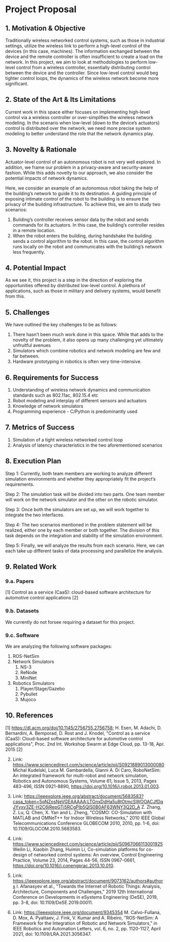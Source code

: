 # Project Proposal

## 1. Motivation & Objective
 
Traditionally wireless networked control systems, such as those in industrial settings, utilize the wireless link to perform a high-level control of the devices (in this case, machines). The information exchanged between the device and the remote controller is often insufficient to create a load on the network. 
In this project, we aim to look at methodologies to perform low-level control from a wireless controller, essentially distributing control between the device and the controller. Since low-level control would beg tighter control loops, the dynamics of the wireless network become more significant.  

## 2. State of the Art & Its Limitations
 
Current work in this space either focuses on implementing high-level control via a wireless controller or over-simplifies the wireless network modeling. In the scenario when low-level (down to the device’s actuators) control is distributed over the network, we need more precise system modeling to better understand the role that the network dynamics play.

## 3. Novelty & Rationale
  
Actuator-level control of an autonomous robot is not very well explored. In addition, we frame our problem in a privacy-aware and security-aware fashion. While this adds novelty to our approach, we also consider the potential impacts of network dynamics. 

Here, we consider an example of an autonomous robot taking the help of the building’s network to guide it to its destination. A guiding principle of exposing intimate control of the robot to the building is to ensure the privacy of the building infrastructure. To achieve this, we aim to study two scenarios:
1. Building’s controller receives sensor data by the robot and sends commands for its actuators. In this case, the building’s controller resides in a remote location.
2. When the robot enters the building, during handshake the building sends a control algorithm to the robot. In this case, the control algorithm runs locally on the robot and communicates with the building’s network less frequently.

## 4. Potential Impact

As we see it, this project is a step in the direction of exploring the opportunities offered by distributed low-level control. A plethora of applications, such as those in military and delivery systems, would benefit from this.

## 5. Challenges

We have outlined the key challenges to be as follows:
1. There hasn’t been much work done in this space. While that adds to the novelty of the problem, it also opens up many challenging yet ultimately unfruitful avenues
2. Simulators which combine robotics and network modeling are few and far between. 
3. Hardware prototyping in robotics is often very time-intensive.

## 6. Requirements for Success

1. Understanding of wireless network dynamics and communication standards such as 802.11ac, 802.15.4 etc
2. Robot modeling and interplay of different sensors and actuators
3. Knowledge of network simulators
4. Programming experience - C/Python is predominantly used


## 7. Metrics of Success

1. Simulation of a tight wireless networked control loop
2. Analysis of latency characteristics in the two aforementioned scenarios

## 8. Execution Plan

Step 1: Currently, both team members are working to analyze different simulation environments and whether they appropriately fit the project’s requirements.

Step 2: The simulation task will be divided into two parts. One team member will work on the network simulator and the other on the robotic simulator. 

Step 3: Once both the simulators are set up, we will work together to integrate the two interfaces.

Step 4: The two scenarios mentioned in the problem statement will be realized, either one by each member or both together. The division of this task depends on the integration and stability of the simulation environment.

Step 5: Finally, we will analyze the results from each scenario. Here, we can each take up different tasks of data processing and parallelize the analysis. 

## 9. Related Work

### 9.a. Papers

[1] Control as a service (CaaS): cloud-based software architecture for automotive control applications
[2] 

### 9.b. Datasets

We currently do not forsee requiring a dataset for this project.

### 9.c. Software

We are analyzing the following software packages:

1. ROS-NetSim
2. Network Simulators
   1. NS-3
   2. ReNode
   3. MiniNet
3. Robotics Simulators
   1. Player/Stage/Gazebo
   2. Pybullet
   3. Mujoco

## 10. References

[1] https://dl.acm.org/doi/10.1145/2756755.2756758; H. Esen, M. Adachi, D. Bernardini, A. Bemporad, D. Rost and J. Knodel, "Control as a service (CaaS): Cloud-based software architecture for automotive control applications", Proc. 2nd Int. Workshop Swarm at Edge Cloud, pp. 13-18, Apr. 2015
[2] 

2. Link: https://www.sciencedirect.com/science/article/pii/S0921889013000080
Michal Kudelski, Luca M. Gambardella, Gianni A. Di Caro, RoboNetSim: An integrated framework for multi-robot and network simulation, Robotics and Autonomous Systems, Volume 61, Issue 5, 2013, Pages 483-496, ISSN 0921-8890, https://doi.org/10.1016/j.robot.2013.01.003.

3. Link: https://ieeexplore.ieee.org/abstract/document/5683583?casa_token=5qNZosNeVGEAAAAA:LTGnxDdHa5u8tOtmcSWOOACJfDqJYyxv3ZE-H2C6jRepGTj5RCgPIb5QIS0B0AF63WNY3Q2D_A
Z. Zhang, Z. Lu, Q. Chen, X. Yan and L. Zheng, "COSMO: CO-Simulation with MATLAB and OMNeT++ for Indoor Wireless Networks," 2010 IEEE Global Telecommunications Conference GLOBECOM 2010, 2010, pp. 1-6, doi: 10.1109/GLOCOM.2010.5683583.

4. Link: https://www.sciencedirect.com/science/article/pii/S0967066113001925
Weilin Li, Xiaobin Zhang, Huimin Li, Co-simulation platforms for co-design of networked control systems: An overview, Control Engineering Practice, Volume 23, 2014, Pages 44-56, ISSN 0967-0661, https://doi.org/10.1016/j.conengprac.2013.10.010.

5. Link: https://ieeexplore.ieee.org/abstract/document/9073162/authors#authors
I. Afanasyev et al., "Towards the Internet of Robotic Things: Analysis, Architecture, Components and Challenges," 2019 12th International Conference on Developments in eSystems Engineering (DeSE), 2019, pp. 3-8, doi: 10.1109/DeSE.2019.00011.

6. Link: https://ieeexplore.ieee.org/document/9345354
M. Calvo-Fullana, D. Mox, A. Pyattaev, J. Fink, V. Kumar and A. Ribeiro, "ROS-NetSim: A Framework for the Integration of Robotic and Network Simulators," in IEEE Robotics and Automation Letters, vol. 6, no. 2, pp. 1120-1127, April 2021, doi: 10.1109/LRA.2021.3056347.


